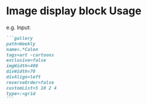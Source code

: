 
# Image display block Usage
e.g. Input:

````markdown
```gallery
path=Weekly
name=.*Calen
tags=art -cartoons
exclusive=false
imgWidth=400
divWidth=70
divAlign=left
reverseOrder=false
customList=5 10 2 4
type=:=grid
```
````